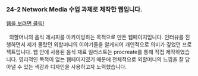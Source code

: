 <h3>24-2 Network Media 수업 과제로 제작한 웹입니다. </h3>
<a href = "https://yunseochoi0919.github.io/20231127-networkmedia_final/">웹을 보려면 클릭!</a>
<br><br>
&nbsp;&nbsp;외할머니의 음식 레시피를 아카이빙하는 목적으로 만든 웹페이지입니다. 인터뷰를 진행하면서 제가 몰랐던 외할머니의 이야기들을 알게되어 개인적으로 의미가 깊었던 프로젝트입니다. 웹 안에 사용된 음식 재료 일러스트는 procreate를 통해 직접 제작하였습니다. 영리적인 목적이 없는 웹페이지였기 때문에 전체적으로 외할머니의 느낌을 잘 담아낼 수 있는 색감과 디자인을 사용하고자 노력했습니다. 

